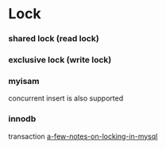 # Lock
### shared lock (read lock)
### exclusive lock (write lock)

### myisam
concurrent insert is also supported

### innodb
transaction
[a-few-notes-on-locking-in-mysql](http://www.ovaistariq.net/612/a-few-notes-on-locking-in-mysql/#.WRGaSfmGO70 )

